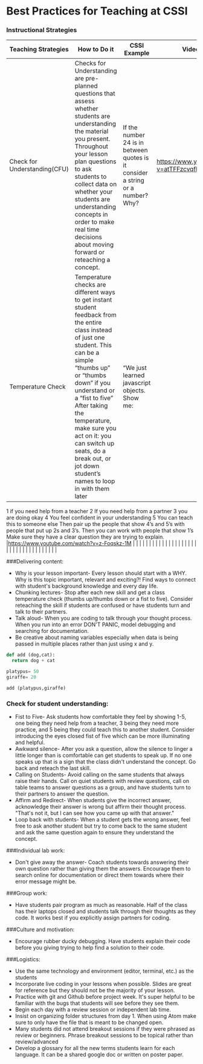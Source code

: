 # Best Practices for Teaching at CSSI
### Instructional Strategies

|Teaching Strategies|How to Do it|CSSI Example|Video Example:|
|---|---|---|---|
| Check for Understanding(CFU)|Checks for Understanding are pre-planned questions that assess whether students are understanding the material you present. Throughout your lesson plan questions to ask students to collect data on whether your students are understanding concepts in order to make real time decisions about moving forward or reteaching a concept.|If the number 24 is in between quotes is it consider a string or a number? Why? |https://www.youtube.com/watch?v=atTFFzcvqfE |
|Temperature Check   |Temperature checks are different ways to get instant student feedback from the entire class instead of just one student. This can be a simple “thumbs up” or “thumbs down” if you understand or a “fist to five” After taking the temperature, make sure you act on it: you can switch up seats, do a break out, or jot down student’s names to loop in with them later|“We just learned javascript objects. Show me:
1 if you need help from a teacher
2 If you need help from a partner
3 you are doing okay
4 You feel confident in your understanding
5 You can teach this to someone else
Then pair up the people that show 4’s and 5’s with people that put up 2s and 3’s. Then you can work with people that show 1’s
Make sure they have a clear question they are trying to explain. |https://www.youtube.com/watch?v=z-Foqskz-1M   |
|   |   |   |   |
|   |   |   |   |
|   |   |   |   |
|   |   |   |   |
|   |   |   |   |
|   |   |   |   |
|   |   |   |   |

###Delivering content:

+ Why is your lesson important- Every lesson should start with a WHY. Why is this topic important, relevant and exciting?! Find ways to connect with student's background knowledge and every day life.
+ Chunking lectures- Stop after each new skill and get a class temperature check (thumbs up/thumbs down or a fist to five). Consider reteaching the skill if students are confused or have students turn and talk to their partners.
+ Talk aloud- When you are coding to talk through your thought process. When you run into an error DON'T PANIC, model debugging and searching for documentation.
+ Be creative about naming variables especially when data is being passed in multiple places rather than just using x and y.

```python  
def add (dog,cat):
  return dog + cat

platypus= 50
giraffe= 20

add (platypus,giraffe)
```

### Check for student understanding:

+ Fist to Five- Ask students how comfortable they feel by showing 1-5, one being they need help from a teacher, 3 being they need more practice, and 5 being they could teach this to another student. Consider introducing the eyes closed fist of five which can be more illuminating and helpful.
+ Awkward silence- After you ask a question, allow the silence to linger a little longer than is comfortable can get students to speak up. If no one speaks up that is a sign that the class didn't understand the concept. Go back and reteach the last skill.
+ Calling on Students- Avoid calling on the same students that always raise their hands. Call on quiet students with review questions, call on table teams to answer questions as a group, and have students turn to their partners to answer the question.
+ Affirm and Redirect- When students give the incorrect answer, acknowledge their answer is wrong but affirm their thought process. "That's not it, but I can see how you came up with that answer."
+ Loop back with students- When a student gets the wrong answer, feel free to ask another student but try to come back to the same student and ask the same question again to ensure they understand the concept.

###Individual lab work:

+ Don't give away the answer- Coach students towards answering their own question rather than giving them the answers. Encourage them to search online for documentation or direct them towards where their error message might be.

###Group work:

+ Have students pair program as much as reasonable. Half of the class has their laptops closed and students talk through their thoughts as they code. It works best if you explicitly assign partners for coding.

###Culture and motivation:

+ Encourage rubber ducky debugging. Have students explain their code before you giving trying to help find a solution to their code.

###Logistics:

+ Use the same technology and environment (editor, terminal, etc.) as the students
+ Incorporate live coding in your lessons when possible. Slides are great for reference but they should not be the majority of your lesson.
+ Practice with git and Github before project week. It's super helpful to be familiar with the bugs that students will see before they see them.
+ Begin each day with a review session or independent lab time.
+ Insist on organizing folder structures from day 1. When using Atom make sure to only have the file that is meant to be changed open.
+  Many students did not attend breakout sessions if they were phrased as review or beginners. Phrase breakout sessions to be topical rather than review/advanced
+ Develop a glossary for all the new terms students learn for each language. It can be a shared google doc or written on poster paper.

